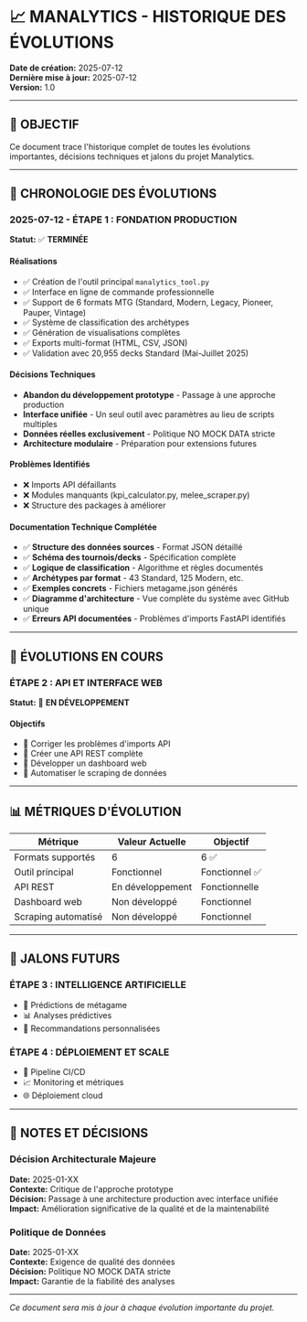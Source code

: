 # 📈 MANALYTICS - HISTORIQUE DES ÉVOLUTIONS
**Date de création:** 2025-07-12  
**Dernière mise à jour:** 2025-07-12  
**Version:** 1.0

---

## 🎯 **OBJECTIF**
Ce document trace l'historique complet de toutes les évolutions importantes, décisions techniques et jalons du projet Manalytics.

---

## 📅 **CHRONOLOGIE DES ÉVOLUTIONS**

### **2025-07-12 - ÉTAPE 1 : FONDATION PRODUCTION**
**Statut:** ✅ **TERMINÉE**

#### **Réalisations**
- ✅ Création de l'outil principal `manalytics_tool.py`
- ✅ Interface en ligne de commande professionnelle
- ✅ Support de 6 formats MTG (Standard, Modern, Legacy, Pioneer, Pauper, Vintage)
- ✅ Système de classification des archétypes
- ✅ Génération de visualisations complètes
- ✅ Exports multi-format (HTML, CSV, JSON)
- ✅ Validation avec 20,955 decks Standard (Mai-Juillet 2025)

#### **Décisions Techniques**
- **Abandon du développement prototype** - Passage à une approche production
- **Interface unifiée** - Un seul outil avec paramètres au lieu de scripts multiples
- **Données réelles exclusivement** - Politique NO MOCK DATA stricte
- **Architecture modulaire** - Préparation pour extensions futures

#### **Problèmes Identifiés**
- ❌ Imports API défaillants
- ❌ Modules manquants (kpi_calculator.py, melee_scraper.py)
- ❌ Structure des packages à améliorer

#### **Documentation Technique Complétée**
- ✅ **Structure des données sources** - Format JSON détaillé
- ✅ **Schéma des tournois/decks** - Spécification complète
- ✅ **Logique de classification** - Algorithme et règles documentés
- ✅ **Archétypes par format** - 43 Standard, 125 Modern, etc.
- ✅ **Exemples concrets** - Fichiers metagame.json générés
- ✅ **Diagramme d'architecture** - Vue complète du système avec GitHub unique
- ✅ **Erreurs API documentées** - Problèmes d'imports FastAPI identifiés

---

## 🔄 **ÉVOLUTIONS EN COURS**

### **ÉTAPE 2 : API ET INTERFACE WEB**
**Statut:** 🔄 **EN DÉVELOPPEMENT**

#### **Objectifs**
- 🎯 Corriger les problèmes d'imports API
- 🎯 Créer une API REST complète
- 🎯 Développer un dashboard web
- 🎯 Automatiser le scraping de données

---

## 📊 **MÉTRIQUES D'ÉVOLUTION**

| Métrique | Valeur Actuelle | Objectif |
|----------|----------------|----------|
| Formats supportés | 6 | 6 ✅ |
| Outil principal | Fonctionnel | Fonctionnel ✅ |
| API REST | En développement | Fonctionnelle |
| Dashboard web | Non développé | Fonctionnel |
| Scraping automatisé | Non développé | Fonctionnel |

---

## 🎯 **JALONS FUTURS**

### **ÉTAPE 3 : INTELLIGENCE ARTIFICIELLE**
- 🤖 Prédictions de métagame
- 📊 Analyses prédictives
- 🎯 Recommandations personnalisées

### **ÉTAPE 4 : DÉPLOIEMENT ET SCALE**
- 🚀 Pipeline CI/CD
- 📈 Monitoring et métriques
- 🌐 Déploiement cloud

---

## 📝 **NOTES ET DÉCISIONS**

### **Décision Architecturale Majeure**
**Date:** 2025-01-XX  
**Contexte:** Critique de l'approche prototype  
**Décision:** Passage à une architecture production avec interface unifiée  
**Impact:** Amélioration significative de la qualité et de la maintenabilité

### **Politique de Données**
**Date:** 2025-01-XX  
**Contexte:** Exigence de qualité des données  
**Décision:** Politique NO MOCK DATA stricte  
**Impact:** Garantie de la fiabilité des analyses

---

*Ce document sera mis à jour à chaque évolution importante du projet.* 